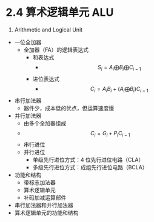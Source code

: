 # 2.4 算术逻辑单元 ALU

1. Arithmetic and Logical Unit

- 一位全加器
  - 全加器（FA）的逻辑表达式
    - 和表达式
      - $$S_i=A_i\bigoplus B_i\bigoplus C_{i-1}$$
    - 进位表达式
      - $$C_i = A_iB_i+ (A_i\bigoplus B_i)C_{i-1}$$
- 串行加法器
  - 器件少，成本低的优点，但运算速度慢
- 并行加法器
  - 由多个全加器组成
  - $$C_i = G_i +P_iC_{i-1}$$
  - 串行进位
  - 并行进位
    - 单级先行进位方式：4 位先行进位电路（CLA）
    - 多级先行进位方式：成组先行进位电路（BCLA）
- 功能和结构
  - 带标志加法器
  - 算术逻辑单元
  - 补码加减运算部件
- 串行加法器和并行加法器
- 算术逻辑单元的功能和结构
